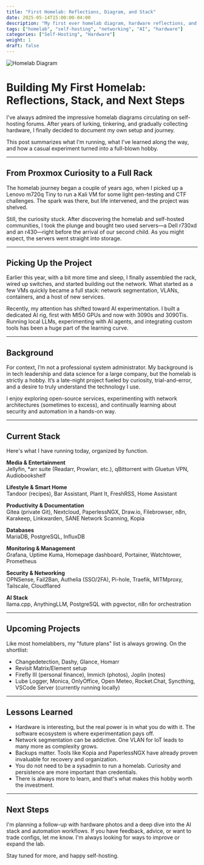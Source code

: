 ```yaml
---
title: "First Homelab: Reflections, Diagram, and Stack"
date: 2025-05-14T15:00:00-04:00
description: "My first ever homelab diagram, hardware reflections, and current stack of self-hosted services, security tools, and AI experiments."
tags: ["homelab", "self-hosting", "networking", "AI", "hardware"]
categories: ["Self-Hosting", "Hardware"]
weight: 1
draft: false
---
```


![Homelab Diagram](/img/Homelab.png)

# Building My First Homelab: Reflections, Stack, and Next Steps

I've always admired the impressive homelab diagrams circulating on self-hosting forums. After years of lurking, tinkering, and gradually collecting hardware, I finally decided to document my own setup and journey.

This post summarizes what I'm running, what I've learned along the way, and how a casual experiment turned into a full-blown hobby.

---

## From Proxmox Curiosity to a Full Rack

The homelab journey began a couple of years ago, when I picked up a Lenovo m720q Tiny to run a Kali VM for some light pen-testing and CTF challenges. The spark was there, but life intervened, and the project was shelved.

Still, the curiosity stuck. After discovering the homelab and self-hosted communities, I took the plunge and bought two used servers—a Dell r730xd and an r430—right before the arrival of our second child. As you might expect, the servers went straight into storage.

---

## Picking Up the Project

Earlier this year, with a bit more time and sleep, I finally assembled the rack, wired up switches, and started building out the network. What started as a few VMs quickly became a full stack: network segmentation, VLANs, containers, and a host of new services.

Recently, my attention has shifted toward AI experimentation. I built a dedicated AI rig, first with MI50 GPUs and now with 3090s and 3090Tis. Running local LLMs, experimenting with AI agents, and integrating custom tools has been a huge part of the learning curve.

---

## Background

For context, I’m not a professional system administrator. My background is in tech leadership and data science for a large company, but the homelab is strictly a hobby. It’s a late-night project fueled by curiosity, trial-and-error, and a desire to truly understand the technology I use.

I enjoy exploring open-source services, experimenting with network architectures (sometimes to excess), and continually learning about security and automation in a hands-on way.

---

## Current Stack

Here's what I have running today, organized by function.

**Media & Entertainment**  
Jellyfin, *arr suite (Readarr, Prowlarr, etc.), qBittorrent with Gluetun VPN, Audiobookshelf

**Lifestyle & Smart Home**  
Tandoor (recipes), Bar Assistant, Plant It, FreshRSS, Home Assistant

**Productivity & Documentation**  
Gitea (private Git), Nextcloud, PaperlessNGX, Draw.io, Filebrowser, n8n, Karakeep, Linkwarden, SANE Network Scanning, Kopia

**Databases**  
MariaDB, PostgreSQL, InfluxDB

**Monitoring & Management**  
Grafana, Uptime Kuma, Homepage dashboard, Portainer, Watchtower, Prometheus

**Security & Networking**  
OPNSense, Fail2Ban, Authelia (SSO/2FA), Pi-hole, Traefik, MITMproxy, Tailscale, Cloudflared

**AI Stack**  
llama.cpp, AnythingLLM, PostgreSQL with pgvector, n8n for orchestration

---

## Upcoming Projects

Like most homelabbers, my "future plans" list is always growing. On the shortlist:

- Changedetection, Dashy, Glance, Homarr
- Revisit Matrix/Element setup
- Firefly III (personal finance), Immich (photos), Joplin (notes)
- Lube Logger, Monica, OnlyOffice, Open Meteo, Rocket.Chat, Syncthing, VSCode Server (currently running locally)

---

## Lessons Learned

- Hardware is interesting, but the real power is in what you do with it. The software ecosystem is where experimentation pays off.
- Network segmentation can be addictive. One VLAN for IoT leads to many more as complexity grows.
- Backups matter. Tools like Kopia and PaperlessNGX have already proven invaluable for recovery and organization.
- You do not need to be a sysadmin to run a homelab. Curiosity and persistence are more important than credentials.
- There is always more to learn, and that's what makes this hobby worth the investment.

---

## Next Steps

I'm planning a follow-up with hardware photos and a deep dive into the AI stack and automation workflows. If you have feedback, advice, or want to trade configs, let me know. I'm always looking for ways to improve or expand the lab.

Stay tuned for more, and happy self-hosting.

